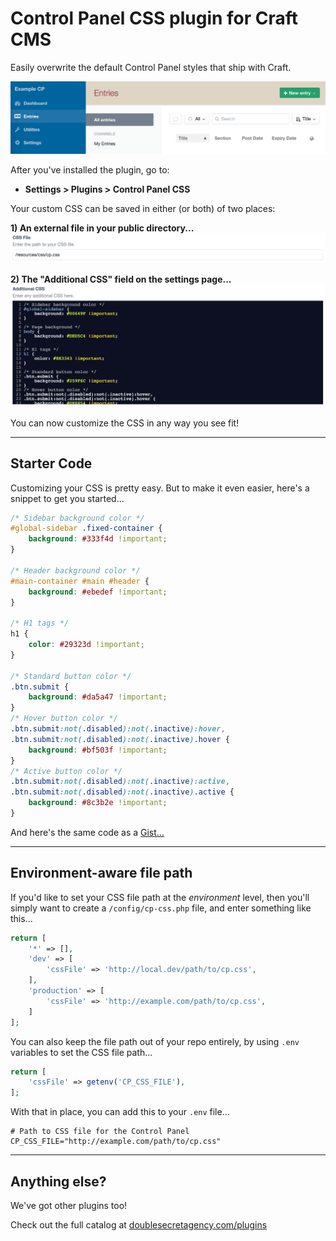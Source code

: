 Control Panel CSS plugin for Craft CMS
======================================

Easily overwrite the default Control Panel styles that ship with Craft.

![](src/resources/img/example-cp.png)

After you've installed the plugin, go to:

- **Settings > Plugins > Control Panel CSS**

Your custom CSS can be saved in either (or both) of two places:

**1) An external file in your public directory...**
![](src/resources/img/example-cssFile.png)

**2) The "Additional CSS" field on the settings page...**
![](src/resources/img/example-additionalCss.png)

You can now customize the CSS in any way you see fit!

***

## Starter Code

Customizing your CSS is pretty easy. But to make it even easier, here's a snippet to get you started...

```css
/* Sidebar background color */
#global-sidebar .fixed-container {
    background: #333f4d !important;
}

/* Header background color */
#main-container #main #header {
    background: #ebedef !important;
}

/* H1 tags */
h1 {
    color: #29323d !important;
}

/* Standard button color */
.btn.submit {
    background: #da5a47 !important;
}
/* Hover button color */
.btn.submit:not(.disabled):not(.inactive):hover,
.btn.submit:not(.disabled):not(.inactive).hover {
    background: #bf503f !important;
}
/* Active button color */
.btn.submit:not(.disabled):not(.inactive):active,
.btn.submit:not(.disabled):not(.inactive).active {
    background: #8c3b2e !important;
}
```

And here's the same code as a [Gist...](https://gist.github.com/lindseydiloreto/37332424e0edaef54cabc50c324b0fab)

***

## Environment-aware file path

If you'd like to set your CSS file path at the _environment_ level, then you'll simply want to create a `/config/cp-css.php` file, and enter something like this...

```php
return [
    '*' => [],
    'dev' => [
        'cssFile' => 'http://local.dev/path/to/cp.css',
    ],
    'production' => [
        'cssFile' => 'http://example.com/path/to/cp.css',
    ]
];
```

You can also keep the file path out of your repo entirely, by using `.env` variables to set the CSS file path...

```php
return [
    'cssFile' => getenv('CP_CSS_FILE'),
];
```

With that in place, you can add this to your `.env` file...

```dotenv
# Path to CSS file for the Control Panel
CP_CSS_FILE="http://example.com/path/to/cp.css"
```

***

## Anything else?

We've got other plugins too!

Check out the full catalog at [doublesecretagency.com/plugins](https://www.doublesecretagency.com/plugins)
